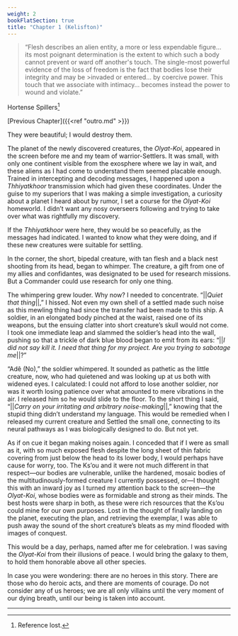 ```yaml
---
weight: 2
bookFlatSection: true
title: "Chapter 1 (Kelisfton)"
---
```


>“Flesh describes an alien entity, a more or less expendable figure…  
>its most poignant determination is the extent to which such a body cannot prevent or ward off another's touch. 
>The single-most powerful evidence of the loss of freedom is the fact that bodies lose their integrity and may be >invaded or entered… by coercive power. 
>This touch that we associate with intimacy… becomes instead the power to wound and violate.”

Hortense Spillers[^1]

[Previous Chapter]({{<ref "outro.md" >}})

They were beautiful; I would destroy them.

The planet of the newly discovered creatures, the *Olyat-Koi*, appeared in the screen before me and my team of warrior-Settlers. It was small, with only one continent visible from the exosphere where we lay in wait, and these aliens as I had come to understand them seemed placable enough. Trained in intercepting and decoding messages, I happened upon a *Thhiyatkhoor* transmission which had given these coordinates. Under the guise to my superiors that I was making a simple investigation, a curiosity about a planet I heard about by rumor, I set a course for the *Olyat-Koi* homeworld. I didn’t want any nosy overseers following and trying to take over what was rightfully my discovery.

If the *Thhiyatkhoor* were here, they would be so peacefully, as the messages had indicated. I wanted to know what they were doing, and if these new creatures were suitable for settling.

In the corner, the short, bipedal creature, with tan flesh and a black nest shooting from its head, began to whimper. The creature, a gift from one of my allies and confidantes, was designated to be used for research missions. But a Commander could use research for only one thing. 

The whimpering grew louder. Why now? I needed to concentrate. “||*Quiet that thing*||,” I hissed. Not even my own shell of a settled made such noise as this mewling thing had since the transfer had been made to this ship. A soldier, in an elongated body pinched at the waist, raised one of its weapons, but the ensuing clatter into short creature’s skull would not come. I took one immediate leap and slammed the soldier’s head into the wall, pushing so that a trickle of dark blue blood began to emit from its ears: “||*I did not say kill it. I need that thing for my project. Are you trying to sabotage me*||?”

“Adê (No),” the soldier whimpered. It sounded as pathetic as the little creature, now, who had quietened and was looking up at us both with widened eyes. I calculated: I could not afford to lose another soldier, nor was it worth losing patience over what amounted to mere vibrations in the air. I released him so he would slide to the floor. To the short thing I said, “||*Carry on your irritating and arbitrary noise-making*||,” knowing that the stupid thing didn’t understand my language. This would be remedied when I released my current creature and Settled the small one, connecting to its neural pathways as I was biologically designed to do. But not yet.

As if on cue it began making noises again. I conceded that if I were as small as it, with so much exposed flesh despite the long sheet of thin fabric covering from just below the head to its lower body, I would perhaps have cause for worry, too. The Ks’ou and it were not much different in that respect—our bodies are vulnerable, unlike the hardened, mosaic bodies of the multitudinously-formed creature I currently possessed, or—I thought this with an inward joy as I turned my attention back to the screen—the *Olyat-Koi*, whose bodies were as formidable and strong as their minds. The best hosts were sharp in both, as these were rich resources that the Ks’ou could mine for our own purposes. Lost in the thought of finally landing on the planet, executing the plan, and retrieving the exemplar, I was able to push away the sound of the short creature’s bleats as my mind flooded with images of conquest.

This would be a day, perhaps, named after me for celebration. I was saving the *Olyat-Koi* from their illusions of peace. I would bring the galaxy to them, to hold them honorable above all other species. 









In case you were wondering: there are no heroes in this story. There are those who do heroic acts, and there are moments of courage. Do not consider any of us heroes; we are all only villains until the very moment of our dying breath, until our being is taken into account. 

---
[^1]: Reference lost.
